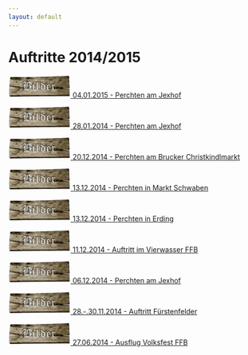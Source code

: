 ```yaml
---
layout: default
---
```

# Auftritte 2014/2015

[![Galerie](../assets/img/brettbilder.png '04.01.2015 - Perchten am Jexhof' ) 04.01.2015 - Perchten am Jexhof ](./jexhof-1.html)

[![Galerie](../assets/img/brettbilder.png '28.01.2014 - Perchten am Jexhof') 28.01.2014 - Perchten am Jexhof ](./jexhof-2.html)

[![Galerie](../assets/img/brettbilder.png '20.12.2014 - Perchten am Brucker Christkindlmarkt') 20.12.2014 - Perchten am Brucker Christkindlmarkt ](./bruck.html)

[![Galerie](../assets/img/brettbilder.png '13.12.2014 - Perchten in Markt Schwaben') 13.12.2014 - Perchten in Markt Schwaben ](./marktschwaben.html)

[![Galerie](../assets/img/brettbilder.png '13.12.2014 - Perchten in Erding') 13.12.2014 - Perchten in Erding ](./erding.html)

[![Galerie](../assets/img/brettbilder.png '11.12.2014 - Auftritt im Vierwasser FFB') 11.12.2014 - Auftritt im Vierwasser FFB ](./vierwasser.html)

[![Galerie](../assets/img/brettbilder.png '06.12.2014 - Perchten am Jexhof') 06.12.2014 - Perchten am Jexhof ](./jexhof-3.html)

[![Galerie](../assets/img/brettbilder.png '28.-.30.11.2014 - Auftritt Fürstenfelder') 28.-.30.11.2014 - Auftritt Fürstenfelder ](./ffb.html)

[![Galerie](../assets/img/brettbilder.png '27.06.2014 - Ausflug Volksfest FFB') 27.06.2014 - Ausflug Volksfest FFB ](./volksfest.html)